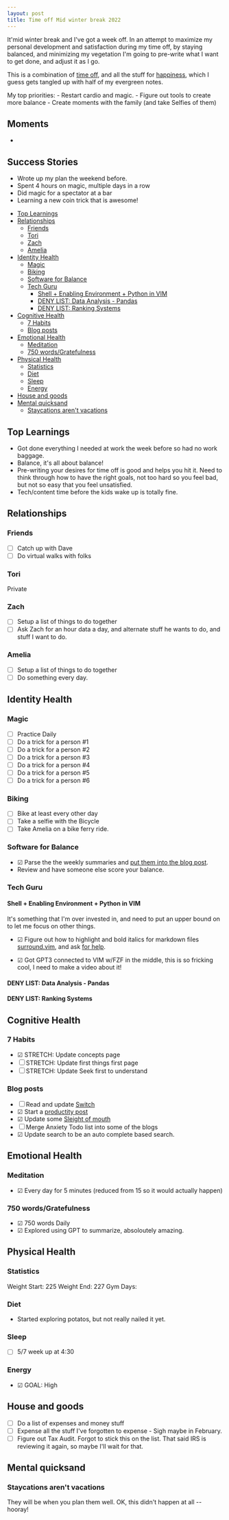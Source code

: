 ```yaml
---
layout: post
title: Time off Mid winter break 2022
---
```


It'mid winter break and I've got a week off. In an attempt to maximize my personal development and satisfaction during my time off, by staying balanced, and minimizing my vegetation I'm going to pre-write what I want to get done, and adjust it as I go.

This is a combination of [time off](/time-off), and all the stuff for [happiness](/happy), which I guess gets tangled up with half of my evergreen notes.

My top priorities: - Restart cardio and magic. - Figure out tools to create more balance - Create moments with the family (and take Selfies of them)

## Moments

-

## Success Stories

- Wrote up my plan the weekend before.
- Spent 4 hours on magic, multiple days in a row
- Did magic for a spectator at a bar
- Learning a new coin trick that is awesome!

<!-- prettier-ignore-start -->
<!-- vim-markdown-toc GFM -->

- [Top Learnings](#top-learnings)
- [Relationships](#relationships)
    - [Friends](#friends)
    - [Tori](#tori)
    - [Zach](#zach)
    - [Amelia](#amelia)
- [Identity Health](#identity-health)
    - [Magic](#magic)
    - [Biking](#biking)
    - [Software for Balance](#software-for-balance)
    - [Tech Guru](#tech-guru)
        - [Shell + Enabling Environment + Python in VIM](#shell--enabling-environment--python-in-vim)
        - [DENY LIST: Data Analysis - Pandas](#deny-list-data-analysis---pandas)
        - [DENY LIST: Ranking Systems](#deny-list-ranking-systems)
- [Cognitive Health](#cognitive-health)
    - [7 Habits](#7-habits)
    - [Blog posts](#blog-posts)
- [Emotional Health](#emotional-health)
    - [Meditation](#meditation)
    - [750 words/Gratefulness](#750-wordsgratefulness)
- [Physical Health](#physical-health)
    - [Statistics](#statistics)
    - [Diet](#diet)
    - [Sleep](#sleep)
    - [Energy](#energy)
- [House and goods](#house-and-goods)
- [Mental quicksand](#mental-quicksand)
    - [Staycations aren't vacations](#staycations-arent-vacations)

<!-- vim-markdown-toc -->
<!-- prettier-ignore-end -->

## Top Learnings

- Got done everything I needed at work the week before so had no work baggage.
- Balance, it's all about balance!
- Pre-writing your desires for time off is good and helps you hit it. Need to think through how to have the right goals, not too hard so you feel bad, but not so easy that you feel unsatisfied.
- Tech/content time before the kids wake up is totally fine.

## Relationships

### Friends

- ☐ Catch up with Dave
- ☐ Do virtual walks with folks

### Tori

Private

### Zach

- ☐ Setup a list of things to do together
- ☐ Ask Zach for an hour data a day, and alternate stuff he wants to do, and stuff I want to do.

### Amelia

- ☐ Setup a list of things to do together
- ☐ Do something every day.

## Identity Health

### Magic

- ☐ Practice Daily
- ☐ Do a trick for a person #1
- ☐ Do a trick for a person #2
- ☐ Do a trick for a person #3
- ☐ Do a trick for a person #4
- ☐ Do a trick for a person #5
- ☐ Do a trick for a person #6

### Biking

- ☐ Bike at least every other day
- ☐ Take a selfie with the Bicycle
- ☐ Take Amelia on a bike ferry ride.

### Software for Balance

- ☑ Parse the the weekly summaries and [put them into the blog post](https://github.com/idvorkin/jupyter/blob/master/WeekAnalysis.ipynb).
- Review and have someone else score your balance.

### Tech Guru

#### Shell + Enabling Environment + Python in VIM

It's something that I'm over invested in, and need to put an upper bound on to let me focus on other things.

- ☑ Figure out how to highlight and bold italics for markdown files [surround.vim](https://github.com/idvorkin/Settings/commit/c1d4ffb34d50193a0dac8c13125759b65172f5ac), and ask [for help](https://github.com/tpope/vim-surround/issues/346).

- ☑ Got GPT3 connected to VIM w/FZF in the middle, this is so fricking cool, I need to make a video about it!

#### DENY LIST: Data Analysis - Pandas

#### DENY LIST: Ranking Systems

## Cognitive Health

### 7 Habits

- ☑ STRETCH: Update concepts page
- ☐ STRETCH: Update first things first page
- ☐ STRETCH: Update Seek first to understand

### Blog posts

- ☐ Read and update [Switch](/switch)
- ☑ Start a [productity post](/productive)
- ☑ Update some [Sleight of mouth](/sleight-of-mouth)
- ☐ Merge Anxiety Todo list into some of the blogs
- ☑ Update search to be an auto complete based search.

## Emotional Health

### Meditation

- ☑ Every day for 5 minutes (reduced from 15 so it would actually happen)

### 750 words/Gratefulness

- ☑ 750 words Daily
- ☑ Explored using GPT to summarize, absoloutely amazing.

## Physical Health

### Statistics

Weight Start: 225
Weight End: 227
Gym Days:

### Diet

- Started exploring potatos, but not really nailed it yet.

### Sleep

- ☐ 5/7 week up at 4:30

### Energy

- ☑ GOAL: High

## House and goods

- ☐ Do a list of expenses and money stuff
- ☐ Expense all the stuff I've forgotten to expense - Sigh maybe in February.
- ☐ Figure out Tax Audit. Forgot to stick this on the list. That said IRS is reviewing it again, so maybe I'll wait for that.

## Mental quicksand

### Staycations aren't vacations

They will be when you plan them well. OK, this didn't happen at all -- hooray!
